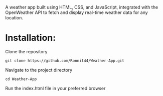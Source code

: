 A weather app built using HTML, CSS, and JavaScript, integrated with the OpenWeather API to fetch and display real-time weather data for any location.

# Installation:

Clone the repository

``git clone https://github.com/Ronnit44/Weather-App.git``

Navigate to the project directory

`cd Weather-App`

Run the index.html file in your preferred browser

